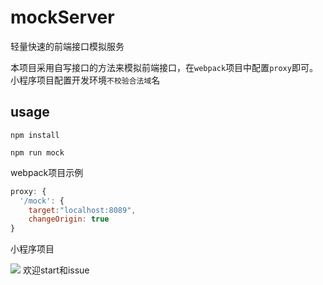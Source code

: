 # mockServer

轻量快速的前端接口模拟服务

本项目采用自写接口的方法来模拟前端接口，在`webpack`项目中配置`proxy`即可。小程序项目配置开发环境`不校验合法域`名

## usage

```shell
npm install

npm run mock
```


webpack项目示例 

```javascript
proxy: {
  '/mock': {
    target:"localhost:8089",
    changeOrigin: true
}
```
小程序项目

![](https://gitee.com/maYunLaoXi/image/raw/master/blog/2021/WeChatc5bce373f98efae6fd6111dc7a7160f5.png)
欢迎start和issue